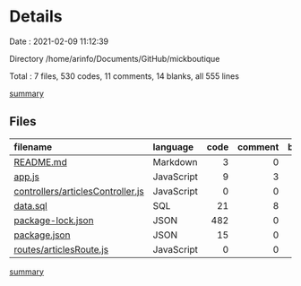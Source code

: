 # Details

Date : 2021-02-09 11:12:39

Directory /home/arinfo/Documents/GitHub/mickboutique

Total : 7 files,  530 codes, 11 comments, 14 blanks, all 555 lines

[summary](results.md)

## Files
| filename | language | code | comment | blank | total |
| :--- | :--- | ---: | ---: | ---: | ---: |
| [README.md](/README.md) | Markdown | 3 | 0 | 0 | 3 |
| [app.js](/app.js) | JavaScript | 9 | 3 | 4 | 16 |
| [controllers/articlesController.js](/controllers/articlesController.js) | JavaScript | 0 | 0 | 1 | 1 |
| [data.sql](/data.sql) | SQL | 21 | 8 | 6 | 35 |
| [package-lock.json](/package-lock.json) | JSON | 482 | 0 | 1 | 483 |
| [package.json](/package.json) | JSON | 15 | 0 | 1 | 16 |
| [routes/articlesRoute.js](/routes/articlesRoute.js) | JavaScript | 0 | 0 | 1 | 1 |

[summary](results.md)